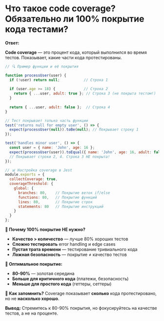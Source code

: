 # Что такое code coverage? Обязательно ли 100% покрытие кода тестами?

**Ответ:**

**Code coverage** — это процент кода, который выполнился во время тестов. Показывает, какие части кода протестированы.

```javascript
// 🔍 Пример функции и её покрытия

function processUser(user) {
  if (!user) return null;           // Строка 1
  
  if (user.age >= 18) {             // Строка 2
    return { ...user, adult: true }; // Строка 3 (не покрыта тестом!)
  }
  
  return { ...user, adult: false };  // Строка 4
}

// Тест покрывает только часть функции
test('returns null for empty user', () => {
  expect(processUser(null)).toBe(null); // Покрывает строку 1
});

test('handles minor user', () => {
  const user = { name: 'John', age: 16 };
  expect(processUser(user)).toEqual({ name: 'John', age: 16, adult: false });
  // Покрывает строки 2, 4. Строка 3 НЕ покрыта!
});

// 📊 Настройка coverage в Jest
module.exports = {
  collectCoverage: true,
  coverageThreshold: {
    global: {
      branches: 80,    // Покрытие веток if/else
      functions: 80,   // Покрытие функций
      lines: 80,       // Покрытие строк
      statements: 80   // Покрытие инструкций
    }
  }
};
```

**🚫 Почему 100% покрытие НЕ нужно?**
- **Качество > количество** — лучше 80% хороших тестов
- **Сложно тестировать** error handling и edge cases  
- **Пустая трата времени** — тестирование тривиального кода
- **Ложная безопасность** — покрытие ≠ качество тестов

**🎯 Оптимальное покрытие:**
- **80-90%** — золотая середина
- **Больше для критичного кода** (платежи, безопасность)
- **Меньше для простого кода** (геттеры, сеттеры)

**🧠 Как запомнить?**
Coverage показывает **сколько** кода протестировано, но не **насколько хорошо**.

**Вывод:**
Стремитесь к 80-90% покрытия, но фокусируйтесь на качестве тестов, а не на проценте.